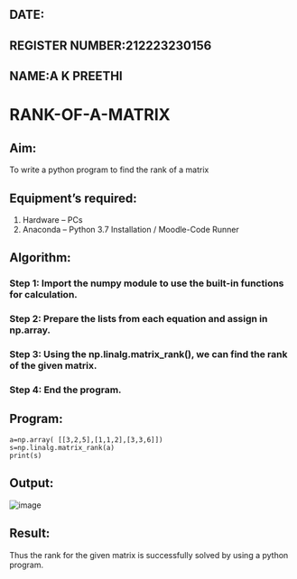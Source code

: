 ## DATE:
## REGISTER NUMBER:212223230156
## NAME:A K PREETHI
# RANK-OF-A-MATRIX
## Aim:
To write a python program to find the rank of a matrix
## Equipment’s required:
1. 	Hardware – PCs
2. 	Anaconda – Python 3.7 Installation / Moodle-Code Runner
## Algorithm:
### Step 1:  Import the numpy module to use the built-in functions for calculation.
### Step 2:  Prepare the lists from each equation and assign in np.array.
### Step 3: Using the np.linalg.matrix_rank(), we can find the rank of the given matrix.
### Step 4:  End the program.
## Program:
```import numpy as np
a=np.array( [[3,2,5],[1,1,2],[3,3,6]])
s=np.linalg.matrix_rank(a)
print(s)
```
## Output:
![image](https://github.com/user-attachments/assets/282dfc0d-c19e-4d5c-9856-ad111bdcbfe4)

## Result:
Thus the rank for the given matrix is successfully solved by  using a python program.

